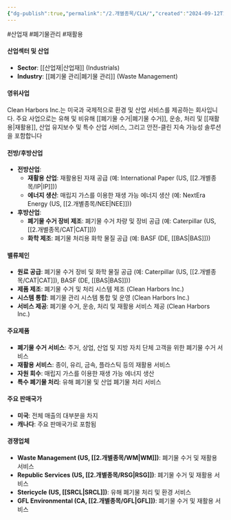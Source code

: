 ```yaml
---
{"dg-publish":true,"permalink":"/2.개별종목/CLH/","created":"2024-09-12T12:19:49.707+09:00","updated":"2025-07-29T21:37:04.476+09:00"}
---
```


#산업재 #폐기물관리 #재활용


#### 산업섹터 및 산업

- **Sector**: [[산업재\|산업재]] (Industrials)
- **Industry**: [[폐기물 관리\|폐기물 관리]] (Waste Management)

#### 영위사업

Clean Harbors Inc.는 미국과 국제적으로 환경 및 산업 서비스를 제공하는 회사입니다. 주요 사업으로는 유해 및 비유해 [[폐기물 수거\|폐기물 수거]], 운송, 처리 및 [[재활용\|재활용]], 산업 유지보수 및 특수 산업 서비스, 그리고 안전-클린 지속 가능성 솔루션을 포함합니다

#### 전방/후방산업

- **전방산업**:
    - **재활용 산업**: 재활용된 자재 공급 (예: International Paper (US, [[2.개별종목/IP\|IP]]))
    - **에너지 생산**: 매립지 가스를 이용한 재생 가능 에너지 생산 (예: NextEra Energy (US, [[2.개별종목/NEE\|NEE]]))
- **후방산업**:
    - **폐기물 수거 장비 제조**: 폐기물 수거 차량 및 장비 공급 (예: Caterpillar (US, [[2.개별종목/CAT\|CAT]]))
    - **화학 제조**: 폐기물 처리용 화학 물질 공급 (예: BASF (DE, [[BAS\|BAS]]))

#### 밸류체인

- **원료 공급**: 폐기물 수거 장비 및 화학 물질 공급 (예: Caterpillar (US, [[2.개별종목/CAT\|CAT]]), BASF (DE, [[BAS\|BAS]]))
- **제품 제조**: 폐기물 수거 및 처리 시스템 제조 (Clean Harbors Inc.)
- **시스템 통합**: 폐기물 관리 시스템 통합 및 운영 (Clean Harbors Inc.)
- **서비스 제공**: 폐기물 수거, 운송, 처리 및 재활용 서비스 제공 (Clean Harbors Inc.)

#### 주요제품

- **폐기물 수거 서비스**: 주거, 상업, 산업 및 지방 자치 단체 고객을 위한 폐기물 수거 서비스
- **재활용 서비스**: 종이, 유리, 금속, 플라스틱 등의 재활용 서비스
- **자원 회수**: 매립지 가스를 이용한 재생 가능 에너지 생산
- **특수 폐기물 처리**: 유해 폐기물 및 산업 폐기물 처리 서비스

#### 주요 판매국가

- **미국**: 전체 매출의 대부분을 차지
- **캐나다**: 주요 판매국가로 포함됨

#### 경쟁업체

- **Waste Management (US, [[2.개별종목/WM\|WM]])**: 폐기물 수거 및 재활용 서비스
- **Republic Services (US, [[2.개별종목/RSG\|RSG]])**: 폐기물 수거 및 재활용 서비스
- **Stericycle (US, [[SRCL\|SRCL]])**: 유해 폐기물 처리 및 환경 서비스
- **GFL Environmental (CA, [[2.개별종목/GFL\|GFL]])**: 폐기물 수거 및 재활용 서비스